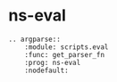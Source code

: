 # ns-eval

```{eval-rst}
.. argparse::
    :module: scripts.eval
    :func: get_parser_fn
    :prog: ns-eval
    :nodefault:
```
